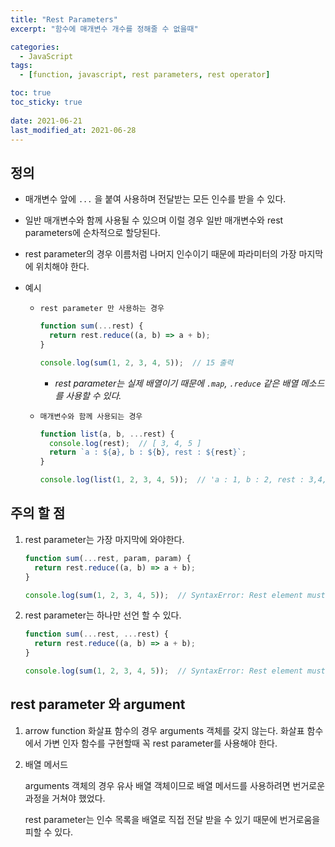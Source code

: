 ```yaml
---
title: "Rest Parameters"
excerpt: "함수에 매개변수 개수를 정해줄 수 없을때"

categories:
  - JavaScript
tags:
  - [function, javascript, rest parameters, rest operator]

toc: true
toc_sticky: true
 
date: 2021-06-21
last_modified_at: 2021-06-28
---
```



## 정의

- 매개변수 앞에 `...` 을 붙여 사용하며 전달받는 모든 인수를 받을 수 있다.
- 일반 매개변수와 함께 사용될 수 있으며 이럴 경우 일반 매개변수와 rest parameters에 순차적으로 할당된다.
- rest parameter의 경우 이름처럼 나머지 인수이기 때문에 파라미터의 가장 마지막에 위치해야 한다.
    
- 예시
  - `rest parameter 만 사용하는 경우`
    ```jsx
    function sum(...rest) {
      return rest.reduce((a, b) => a + b);
    }
    
    console.log(sum(1, 2, 3, 4, 5));  // 15 출력
    ```
    - *rest parameter는 실제 배열이기 때문에 `.map`, `.reduce` 같은 배열 메소드를 사용할 수 있다.*

    
  - `매개변수와 함께 사용되는 경우`
    ```jsx
    function list(a, b, ...rest) {
      console.log(rest);  // [ 3, 4, 5 ]
      return `a : ${a}, b : ${b}, rest : ${rest}`;
    }

    console.log(list(1, 2, 3, 4, 5));  // 'a : 1, b : 2, rest : 3,4,5'
    ```
## 주의 할 점

1. rest parameter는 가장 마지막에 와야한다.
    
    ```jsx
    function sum(...rest, param, param) {
      return rest.reduce((a, b) => a + b);
    }
    
    console.log(sum(1, 2, 3, 4, 5));  // SyntaxError: Rest element must be last element
    ```
    
2. rest parameter는 하나만 선언 할 수 있다.
    
    ```jsx
    function sum(...rest, ...rest) {
      return rest.reduce((a, b) => a + b);
    }
    
    console.log(sum(1, 2, 3, 4, 5));  // SyntaxError: Rest element must be last element
    ```
    
<!-- 3. rest parameter는 length 프로퍼티에 영향을 주지 않는다.
    
    ```jsx
    function sum(param, ...rest) {
      console.log(rest.length)  // 4
      return rest.reduce((a, b) => a + b);
    }
    
    console.log(sum(1, 2, 3, 4, 5));  // 15
    console.log(sum.length)  // 1
    ``` -->
    

## rest parameter 와 argument

1. arrow function
    화살표 함수의 경우 arguments 객체를 갖지 않는다. 화살표 함수에서 가변 인자 함수를 구현할때 꼭 rest parameter를 사용해야 한다.
    
2. 배열 메서드
    
    arguments 객체의 경우 유사 배열 객체이므로 배열 메서드를 사용하려면 번거로운 과정을 거쳐야 했었다. 
    
    rest parameter는 인수 목록을 배열로 직접 전달 받을 수 있기 때문에 번거로움을 피할 수 있다.